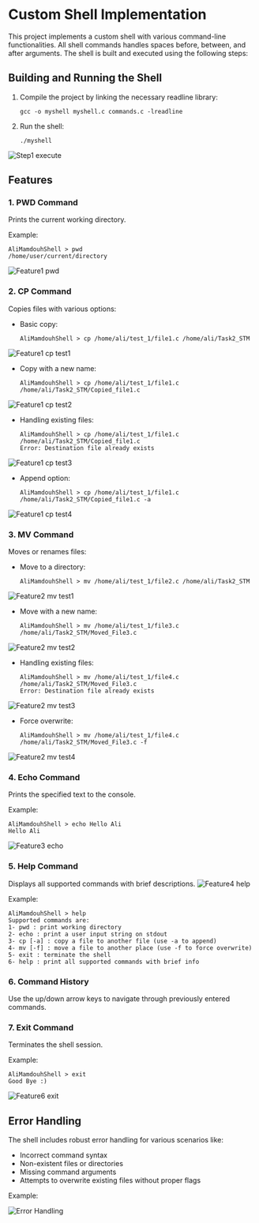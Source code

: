 # Custom Shell Implementation

This project implements a custom shell with various command-line functionalities. All shell commands handles spaces before, between, and after arguments.
The shell is built and executed using the following steps:

## Building and Running the Shell

1. Compile the project by linking the necessary readline library:
   ```
   gcc -o myshell myshell.c commands.c -lreadline
   ```

2. Run the shell:
   ```
   ./myshell
   ```
![Step1 execute](https://github.com/user-attachments/assets/4d9575cd-5609-413b-8a56-495854638c88)

## Features

### 1. PWD Command
Prints the current working directory.

Example:
```
AliMamdouhShell > pwd
/home/user/current/directory
```
![Feature1 pwd](https://github.com/user-attachments/assets/df28a009-501e-4cf4-ab68-26f008d1c7e7)

### 2. CP Command
Copies files with various options:

- Basic copy:
  ```
  AliMamdouhShell > cp /home/ali/test_1/file1.c /home/ali/Task2_STM
  ```
![Feature1 cp test1](https://github.com/user-attachments/assets/571f2aae-bef4-4dd3-90c8-a34c1e926a2b)

- Copy with a new name:
  ```
  AliMamdouhShell > cp /home/ali/test_1/file1.c /home/ali/Task2_STM/Copied_file1.c
  ```
![Feature1 cp test2](https://github.com/user-attachments/assets/8cc8b6f7-93e1-4054-91ec-33ef0c049e16)

- Handling existing files:
  ```
  AliMamdouhShell > cp /home/ali/test_1/file1.c /home/ali/Task2_STM/Copied_file1.c
  Error: Destination file already exists
  ```
![Feature1 cp test3](https://github.com/user-attachments/assets/7ba42246-d884-417e-b440-85bcaa68f3bc)

- Append option:
  ```
  AliMamdouhShell > cp /home/ali/test_1/file1.c /home/ali/Task2_STM/Copied_file1.c -a
  ```
![Feature1 cp test4](https://github.com/user-attachments/assets/3dd9a91d-818b-4320-bee8-bf35760a53cb)



### 3. MV Command
Moves or renames files:

- Move to a directory:
  ```
  AliMamdouhShell > mv /home/ali/test_1/file2.c /home/ali/Task2_STM
  ```
![Feature2 mv test1](https://github.com/user-attachments/assets/c2a7ce1c-c96e-4756-bf92-57380b33afbc)

- Move with a new name:
  ```
  AliMamdouhShell > mv /home/ali/test_1/file3.c /home/ali/Task2_STM/Moved_File3.c
  ```
![Feature2 mv test2](https://github.com/user-attachments/assets/2ea52a85-ce75-43ee-b767-3bf8f542b1f1)

- Handling existing files:
  ```
  AliMamdouhShell > mv /home/ali/test_1/file4.c /home/ali/Task2_STM/Moved_File3.c
  Error: Destination file already exists
  ```
![Feature2 mv test3](https://github.com/user-attachments/assets/10d6759f-1296-4717-abab-f975ec846570)

- Force overwrite:
  ```
  AliMamdouhShell > mv /home/ali/test_1/file4.c /home/ali/Task2_STM/Moved_File3.c -f
  ```
![Feature2 mv test4](https://github.com/user-attachments/assets/0fd01274-5a61-4419-aa73-9496401a4a65)

### 4. Echo Command
Prints the specified text to the console.

Example:
```
AliMamdouhShell > echo Hello Ali
Hello Ali
```
![Feature3 echo](https://github.com/user-attachments/assets/150f8824-363c-4f1f-8942-2a46e9f1db2c)

### 5. Help Command
Displays all supported commands with brief descriptions.
![Feature4 help](https://github.com/user-attachments/assets/ccc6ec1b-fd27-43a0-addb-da1deb2d2088)

Example:
```
AliMamdouhShell > help
Supported commands are:
1- pwd : print working directory
2- echo : print a user input string on stdout
3- cp [-a] : copy a file to another file (use -a to append)
4- mv [-f] : move a file to another place (use -f to force overwrite)
5- exit : terminate the shell
6- help : print all supported commands with brief info
```

### 6. Command History
Use the up/down arrow keys to navigate through previously entered commands.

### 7. Exit Command
Terminates the shell session.

Example:
```
AliMamdouhShell > exit
Good Bye :)
```
![Feature6 exit](https://github.com/user-attachments/assets/27029a7d-1ec2-42b2-8cf9-769a30f8acf9)

## Error Handling

The shell includes robust error handling for various scenarios like:
- Incorrect command syntax
- Non-existent files or directories
- Missing command arguments
- Attempts to overwrite existing files without proper flags

Example:

![Error Handling](https://github.com/user-attachments/assets/1c551207-2644-432f-a15e-7262008d1fad)
